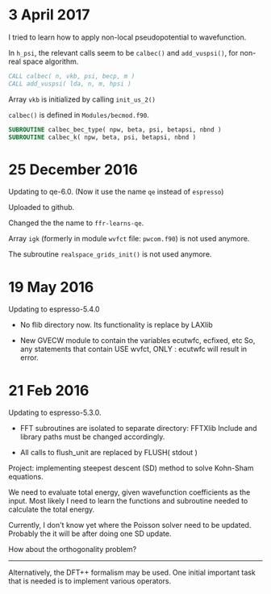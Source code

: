 # 3 April 2017


I tried to learn how to apply non-local pseudopotential to wavefunction.

In `h_psi`, the relevant calls seem to be `calbec()` and `add_vuspsi()`,
for non-real space algorithm.

```fortran
CALL calbec( n, vkb, psi, becp, m )
CALL add_vuspsi( lda, n, m, hpsi )
```

Array `vkb` is initialized by calling `init_us_2()`

`calbec()` is defined in `Modules/becmod.f90`.

```fortran
SUBROUTINE calbec_bec_type( npw, beta, psi, betapsi, nbnd )
SUBROUTINE calbec_k( npw, beta, psi, betapsi, nbnd )
```


# 25 December 2016

Updating to qe-6.0. (Now it use the name `qe` instead of `espresso`)

Uploaded to github.

Changed the the name to `ffr-learns-qe`.

Array `igk` (formerly in module `wvfct` file: `pwcom.f90`) is not used
anymore.

The subroutine `realspace_grids_init()` is not used anymore.


# 19 May 2016

Updating to espresso-5.4.0

* No flib directory now. Its functionality is replace by LAXlib

* New GVECW module to contain the variables ecutwfc, ecfixed, etc
  So, any statements that contain USE wvfct, ONLY : ecutwfc will result
  in error.


# 21 Feb 2016


Updating to espresso-5.3.0.

* FFT subroutines are isolated to separate directory: FFTXlib
  Include and library paths must be changed accordingly.

* All calls to flush_unit are replaced by FLUSH( stdout )


Project: implementing steepest descent (SD) method to solve Kohn-Sham
equations.

We need to evaluate total energy, given wavefunction coefficients
as the input. Most likely I need to learn the functions and subroutine needed to
calculate the total energy.

Currently, I don't know yet where the Poisson solver need to be
updated.
Probably the it will be after doing one SD update.

How about the orthogonality problem?

****

Alternatively, the DFT++ formalism may be used.
One initial important task that is needed is to implement various
operators.
